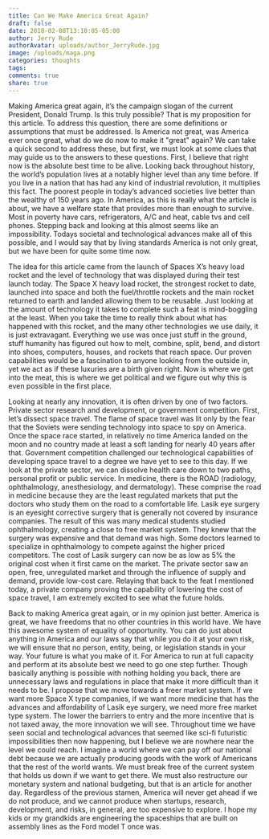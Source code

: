 ```yaml
---
title: Can We Make America Great Again?
draft: false
date: 2018-02-08T13:10:05-05:00
author: Jerry Rude
authorAvatar: uploads/author_JerryRude.jpg
image: /uploads/maga.png
categories: thoughts
tags:
comments: true
share: true
---
```

Making America great again, it’s the campaign slogan of the current President, Donald Trump. Is this truly possible? That is my proposition for this article. To address this question, there are some definitions or assumptions that must be addressed. Is America not great, was America ever once great, what do we do now to make it "great" again? We can take a quick second to address these, but first, we must look at some clues that may guide us to the answers to these questions. First, I believe that right now is the absolute best time to be alive. Looking back throughout history, the world’s population lives at a notably higher level than any time before. If you live in a nation that has had any kind of industrial revolution, it multiplies this fact. The poorest people in today’s advanced societies live better than the wealthy of 150 years ago. In America, as this is really what the article is about, we have a welfare state that provides more than enough to survive. Most in poverty have cars, refrigerators, A/C and heat, cable tvs and cell phones. Stepping back and looking at this almost seems like an impossibility. Todays societal and technological advances make all of this possible, and I would say that by living standards America is not only great, but we have been for quite some time now.

The idea for this article came from the launch of Spaces X’s heavy load rocket and the level of technology that was displayed during their test launch today. The Space X heavy load rocket, the strongest rocket to date, launched into space and both the fuel/throttle rockets and the main rocket returned to earth and landed allowing them to be reusable. Just looking at the amount of technology it takes to complete such a feat is mind-boggling at the least. When you take the time to really think about what has happened with this rocket, and the many other technologies we use daily, it is just extravagant. Everything we use was once just stuff in the ground, stuff humanity has figured out how to melt, combine, split, bend, and distort into shoes, computers, houses, and rockets that reach space. Our proven capabilities would be a fascination to anyone looking from the outside in, yet we act as if these luxuries are a birth given right.  Now is where we get into the meat, this is where we get political and we figure out why this is even possible in the first place. 

Looking at nearly any innovation, it is often driven by one of two factors. Private sector research and development, or government competition. First, let’s dissect space travel. The flame of space travel was lit only by the fear that the Soviets were sending technology into space to spy on America.  Once the space race started, in relatively no time America landed on the moon and no country made at least a soft landing for nearly 40 years after that. Government competition challenged our technological capabilities of developing space travel to a degree we have yet to see to this day. If we look at the private sector, we can dissolve health care down to two paths, personal profit or public service. In medicine, there is the ROAD (radiology, ophthalmology, anesthesiology, and dermatology). These comprise the road in medicine because they are the least regulated markets that put the doctors who study them on the road to a comfortable life. Lasik eye surgery is an eyesight corrective surgery that is generally not covered by insurance companies. The result of this was many medical students studied ophthalmology, creating a close to free market system. They knew that the surgery was expensive and that demand was high. Some doctors learned to specialize in ophthalmology to compete against the higher priced competitors. The cost of Lasik surgery can now be as low as 5% the original cost when it first came on the market. The private sector saw an open, free, unregulated market and through the influence of supply and demand, provide low-cost care. Relaying that back to the feat I mentioned today, a private company proving the capability of lowering the cost of space travel, I am extremely excited to see what the future holds.

Back to making America great again, or in my opinion just better. America is great, we have freedoms that no other countries in this world have. We have this awesome system of equality of opportunity. You can do just about anything in America and our laws say that while you do it at your own risk, we will ensure that no person, entity, being, or legislation stands in your way. Your future is what you make of it. For America to run at full capacity and perform at its absolute best we need to go one step further. Though basically anything is possible with nothing holding you back, there are unnecessary laws and regulations in place that make it more difficult than it needs to be. I propose that we move towards a freer market system. If we want more Space X type companies, if we want more medicine that has the advances and affordability of Lasik eye surgery, we need more free market type system. The lower the barriers to entry and the more incentive that is not taxed away, the more innovation we will see. Throughout time we have seen social and technological advances that seemed like sci-fi futuristic impossibilities then now happening, but I believe we are nowhere near the level we could reach. I imagine a world where we can pay off our national debt because we are actually producing goods with the work of Americans that the rest of the world wants. We must break free of the current system that holds us down if we want to get there. We must also restructure our monetary system and national budgeting, but that is an article for another day. Regardless of the previous stamen, America will never get ahead if we do not produce, and we cannot produce when startups, research, development, and risks, in general, are too expensive to explore. I hope my kids or my grandkids are engineering the spaceships that are built on assembly lines as the Ford model T once was.

